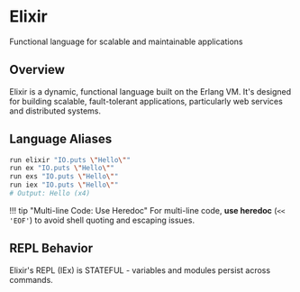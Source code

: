 # Elixir

Functional language for scalable and maintainable applications

## Overview

Elixir is a dynamic, functional language built on the Erlang VM. It's designed for building scalable, fault-tolerant applications, particularly web services and distributed systems.

## Language Aliases

```bash
run elixir "IO.puts \"Hello\""
run ex "IO.puts \"Hello\""
run exs "IO.puts \"Hello\""
run iex "IO.puts \"Hello\""
# Output: Hello (x4)
```

!!! tip "Multi-line Code: Use Heredoc"
    For multi-line code, **use heredoc** (`<< 'EOF'`) to avoid shell quoting and escaping issues.

## REPL Behavior

Elixir's REPL (IEx) is STATEFUL - variables and modules persist across commands.
